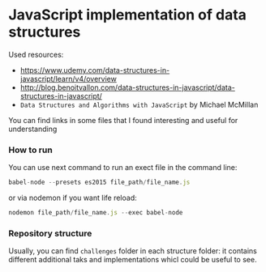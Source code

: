 # JavaScript implementation of data structures
Used resources:
 - https://www.udemy.com/data-structures-in-javascript/learn/v4/overview
 - http://blog.benoitvallon.com/data-structures-in-javascript/data-structures-in-javascript/
 - ``Data Structures and Algorithms with JavaScript`` by Michael McMillan
 
You can find links in some files that I found interesting and useful for understanding

### How to run
You can use next command to run an exect file in the command line:
```javascript
babel-node --presets es2015 file_path/file_name.js
```
or via nodemon if you want life reload:
```javascript
nodemon file_path/file_name.js --exec babel-node
```

### Repository structure
Usually, you can find ``challenges`` folder in each structure folder: 
it contains different additional taks and implementations whicl could be useful to see.
